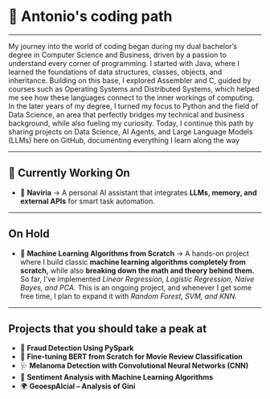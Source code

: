 # 🚀 Antonio's coding path

---

My journey into the world of coding began during my dual bachelor’s degree in Computer Science and Business, driven by a passion to understand every corner of programming. I started with Java, where I learned the foundations of data structures, classes, objects, and inheritance. Building on this base, I explored Assembler and C, guided by courses such as Operating Systems and Distributed Systems, which helped me see how these languages connect to the inner workings of computing. In the later years of my degree, I turned my focus to Python and the field of Data Science, an area that perfectly bridges my technical and business background, while also fueling my curiosity. Today, I continue this path by sharing projects on Data Science, AI Agents, and Large Language Models (LLMs) here on GitHub, documenting everything I learn along the way

--- 

## 🔭 Currently Working On  

- 🤖 **Naviria** → A personal AI assistant that integrates **LLMs, memory, and external APIs** for smart task automation.
  
---
## On Hold

- 📘 **Machine Learning Algorithms from Scratch** → A hands-on project where I build classic **machine learning algorithms completely from scratch,** while also **breaking down the math and theory behind them.** So far, I’ve implemented *Linear Regression, Logistic Regression, Naive Bayes, and PCA.* This is an ongoing project, and whenever I get some free time, I plan to expand it with *Random Forest, SVM, and KNN.*
---

## Projects that you should take a peak at

- 🧾 **Fraud Detection Using PySpark**
- 📝 **Fine-tuning BERT from Scratch for Movie Review Classification**
- 🩺 **Melanoma Detection with Convolutional Neural Networks (CNN)**
- 💬 **Sentiment Analysis with Machine Learning Algorithms**  
- 🌍 **GeoespAIcial – Analysis of Gini**  

